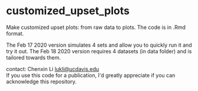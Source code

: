 # customized_upset_plots
Make customized upset plots: from raw data to plots.
The code is in .Rmd format.


The Feb 17 2020 version simulates 4 sets and allow you to quickly run it and try it out. 
The Feb 18 2020 version requires 4 datasets (in data folder) and is tailored towards them. 

contact: Chenxin Li lukli@ucdavis.edu   
If you use this code for a publication, I'd greatly appreciate if you can acknowledge this repository. 
